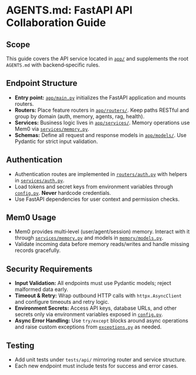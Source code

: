 # AGENTS.md: FastAPI API Collaboration Guide

<!-- Guidance for contributors working on the AgentFlow FastAPI backend. -->

## Scope

This guide covers the API service located in [`app/`](app/) and supplements the root `AGENTS.md` with backend‑specific rules.

## Endpoint Structure

- **Entry point:** [`app/main.py`](app/main.py) initializes the FastAPI application and mounts routers.
- **Routers:** Place feature routers in [`app/routers/`](app/routers/). Keep paths RESTful and group by domain (auth, memory, agents, rag, health).
- **Services:** Business logic lives in [`app/services/`](app/services/). Memory operations use Mem0 via [`services/memory.py`](app/services/memory.py).
- **Schemas:** Define all request and response models in [`app/models/`](app/models/). Use Pydantic for strict input validation.

## Authentication

- Authentication routes are implemented in [`routers/auth.py`](app/routers/auth.py) with helpers in [`services/auth.py`](app/services/auth.py).
- Load tokens and secret keys from environment variables through [`config.py`](app/config.py). **Never** hardcode credentials.
- Use FastAPI dependencies for user context and permission checks.

## Mem0 Usage

- Mem0 provides multi‑level (user/agent/session) memory. Interact with it through [`services/memory.py`](app/services/memory.py) and models in [`memory/models.py`](app/memory/models.py).
- Validate incoming data before memory reads/writes and handle missing records gracefully.

## Security Requirements

- **Input Validation:** All endpoints must use Pydantic models; reject malformed data early.
- **Timeout & Retry:** Wrap outbound HTTP calls with `httpx.AsyncClient` and configure timeouts and retry logic.
- **Environment Secrets:** Access API keys, database URLs, and other secrets only via environment variables exposed in [`config.py`](app/config.py).
- **Async Error Handling:** Use `try/except` blocks around async operations and raise custom exceptions from [`exceptions.py`](app/exceptions.py) as needed.

## Testing

- Add unit tests under `tests/api/` mirroring router and service structure.
- Each new endpoint must include tests for success and error cases.
